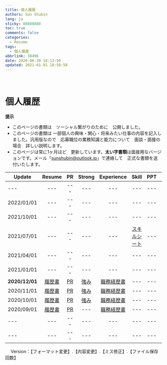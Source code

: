 ```yaml
---
title: 個人履歴
authors: Sun Shubin
lang: ja
sticky: 88888888
toc: true
comments: false
categories:
  - Resume
tags:
  - 個人履歴
abbrlink: 38496
date: 2020-06-30 18:13:50
updated: 2021-01-01 18:58:58
---
```

　　
# 個人履歴

**提示**  
- このページの書類は　ソーシャル繋がりのために　公開しました。 
- このページの書類は 一部個人の興味・関心・将来みたい仕事の内容を記入しました。汎用版なので　応募職位の業務知識と能力について　面談・面接の場合　詳しい説明します。 
- このページは常に1ヶ月ほど　更新しています。**太い字書類**は面接用なバージョンです。メール「sunshubin@outlook.jp」で連絡して　正式な書類を送付いたします。 
  
|Update|Resume|PR|Strong|Experience|Skill|PPT|Video|Version
---|:---:|:--:|:---:|:---:|:---:|:---:|---|:---:
---|---|---|---|---|---|---|---|---
2022/01/01|---|---|---|---|---|---|---|---
2021/10/01|---|---|---|---|---|---|---|---
2021/07/01|---|---|---|---|<a href="./Resume_Shubin_Sun_JA_スキルシート_20201201.pdf" title="スキルチェックシートをダウンロード"  target="_blank">スキルシート</a>|---|---|作成中
2021/04/01|---|---|---|---|---|---|---|∝
2021/01/01|---|---|---|---|---|---|---|阝
**2020/12/01**|<a href="./Resume_Shubin_Sun_JA_履歴書_20201201.pdf" title="履歴書をダウンロード"  target="_blank">履歴書</a>|<a href="./Resume_Shubin_Sun_JA_PR_20201201.pdf" title="PRをダウンロード"  target="_blank">PR</a>|<a href="./Resume_Shubin_Sun_JA_強み_20201201.pdf" title="強みをダウンロード"  target="_blank">強み</a>|<a href="./Resume_Shubin_Sun_JA_職務経歴書_20201201.pdf" title="職務経歴書をダウンロード"  target="_blank">職務経歴書</a> |---|---|---|**4.11.16.113**
2020/11/01|<a href="./Resume_Shubin_Sun_JA_履歴書_20201101.pdf" title="履歴書をダウンロード"  target="_blank">履歴書</a>|<a href="./Resume_Shubin_Sun_JA_PR_20201101.pdf" title="PRをダウンロード"  target="_blank">PR</a>|<a href="./Resume_Shubin_Sun_JA_強み_20201101.pdf" title="強みをダウンロード"  target="_blank">強み</a>|<a href="./Resume_Shubin_Sun_JA_職務経歴書_20201101.pdf" title="職務経歴書をダウンロード"  target="_blank">職務経歴書</a> |---|---|---|4.11.10.106
2020/10/01|<a href="./Resume_Shubin_Sun_JA_履歴書_20201001.pdf" title="履歴書をダウンロード"  target="_blank">履歴書</a>|<a href="./Resume_Shubin_Sun_JA_PR_20201001.pdf" title="PRをダウンロード"  target="_blank">PR</a>|<a href="./Resume_Shubin_Sun_JA_強み_20201001.pdf" title="強みをダウンロード"  target="_blank">強み</a>|<a href="./Resume_Shubin_Sun_JA_職務経歴書_20201001.pdf" title="職務経歴書をダウンロード"  target="_blank">職務経歴書</a> |---|---|---|4.9.10.101
2020/09/01|<a href="./Resume_Shubin_Sun_JA_履歴書_20200901.pdf" title="履歴書をダウンロード"  target="_blank">履歴書</a>|<a href="./Resume_Shubin_Sun_JA_PR_20200901.pdf" title="PRをダウンロード"  target="_blank">PR</a>|---|<a href="./Resume_Shubin_Sun_JA_職務経歴書_20200901.pdf" title="職務経歴書をダウンロード"  target="_blank">職務経歴書</a>|---|---|---|4.3.5.50
---|---|---|---|---|---|---|---|---
---|---|---|---|---|---|---|---|---
    
   　
Version：【フォーマット変更】.【内容変更】.【ミス修正】.【ファイル保存回数】